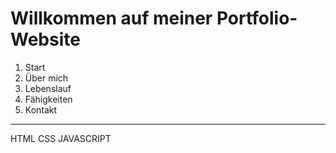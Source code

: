 # Willkommen auf meiner Portfolio-Website

1. Start
2. Über mich
3. Lebenslauf
4. Fähigkeiten
5. Kontakt

---------------------------

HTML CSS JAVASCRIPT 
